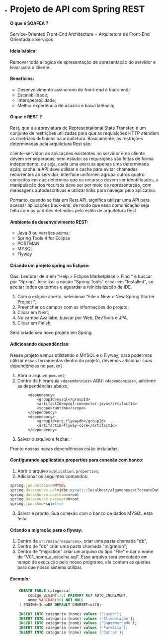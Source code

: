   - # Projeto de API com Spring REST 

    #### O que é SOAFEA ? 
    Service-Oriented Front-End Architecture = Arquitetura de Front-End Orientada a Serviços

    #### Ideia básica:
    Remover toda a lógica de apresentação de apresentação do servidor e levar para o cliente.

    #### Benefícios:
      -  Desenvolvimento assíncrono do front-end e back-end;
      - Escalabilidade;
      - Interoperabilidade;
      - Melhor experiência do usuário e baixa latência;

    ####  O que é REST ?

    Rest, que é a abreviatura de Representational State Transfer, é um conjunto de restrições utilizadas para que as requisições HTTP atendam as diretrizes definidas na arquitetura. Basicamente, as restrições determinadas pela arquitetura Rest são:

    cliente-servidor: as aplicações existentes no servidor e no cliente devem ser separadas;
    sem estado: as requisições são feitas de forma independente, ou seja, cada uma executa apenas uma determinada ação;
    cache: a API deve utilizar o cache para evitar chamadas recorrentes ao servidor;
    interface uniforme: agrupa outros quatro conceitos em que determina que os recursos devem ser identificados, a manipulação dos recursos deve ser por meio de representação, com mensagens autodescritivas e utilizar links para navegar pelo aplicativo.

    Portanto, quando se fala em Rest API, significa utilizar uma API para acessar aplicações back-end, de modo que essa comunicação seja feita com os padrões definidos pelo estilo de arquitetura Rest.


    ####  Ambiente de desenvolvimento REST:

      -   Java 8 ou versões acima;
      -   Spring Tools 4 for Eclipse
      -   POSTMAN
      -   MYSQL
      -   Flyway

    ####  Criando um projeto spring no Eclipse:

    Obs: Lembrar de ir em "Help > Eclipse Marketplace > Find " e buscar por "Spring", localizar a opção "Spring Tools" clicar em "Installed", so aceitar todos os termos e aguardar a reinicialização da IDE.

    1. Com o eclipse aberto, selecionar "File > New > New Spring Starter Project ";
    2. Preencher os campos com as informações do projeto;
    3. Clicar em Next;
    4. No campo Availabe, buscar por Web, DevTools e JPA.
    5. Clicar em Finish;

    Será criado seu novo projeto em Spring.

    ####  Adicionando dependências: 
     Nesse projeto vamos utilizando o MYSQL e o Flyway, para podermos utilizar essas ferramentas dentro do projeto, devemos adicionar suas dependências no `pom.xml`.
    1. Abra o arquivo `pom.xml`;
    2. Dentro da hierarquia `<dependencies>` AQUI  `<dependencies>`, adicione as dependências abaixo;

    ```
            <dependency>
    			<groupId>mysql</groupId>
    			<artifactId>mysql-connector-java</artifactId>
    			<scope>runtime</scope>
    		</dependency> 
    		<dependency>
    		    <groupId>org.flywaydb</groupId>
    		    <artifactId>flyway-core</artifactId>
    		</dependency>
    ```
     3. Salvar o arquivo e fechar.

    Pronto nossas novas dependências estão instaladas.


    ####  Configurando application.properties para conexão com banco: 
    1. Abrir o arquivo `application.properties`;
    2. Adicionar os seguintes comandos:

    ```ruby 
    spring.jpa.database=MYSQL
    spring.datasource.url=jdbc:mysql://localhost/algamoneyapi?createDatabaseIfNotExist=true&useSSL=false&useTimezone=true&serverTimezone=UTC
    spring.datasource.username=root
    spring.datasource.password=root
    spring.jpa.show-sql=true 
    ```
     3. Salvar e pronto.
     Sua conexão com o banco de dados MYSQL esta feita.

    ####  Criando a migração para o flyway: 
    1. Dentro de `src/main/resources>`, criar uma pasta chamada "db";
    2. Dentro de "db" criar uma pasta chamada "migration";
    3. Dentro de "migration" criar um arquivo do tipo "File" e dar o nome de "V01_nome_a_escolha.sql".
        Esse arquivo será executado em tempo de execução pelo nosso programa, ele contem as queries para que nosso sistema utilizar.
    ##### Exemplo: 
    ```sql
        CREATE TABLE categoria(
        	codigo BIGINT(20) PRIMARY KEY AUTO_INCREMENT,
        	nome VARCHAR(50) NOT NULL
        ) ENGINE=InnoDB DEFAULT CHARSET=utf8;
         
        INSERT INTO categoria (nome) values ('Lazer');
        INSERT INTO categoria (nome) values ('Alimentação');
        INSERT INTO categoria (nome) values ('Supermercado');
        INSERT INTO categoria (nome) values ('Farmácia');
        INSERT INTO categoria (nome) values ('Outros');
    ```
